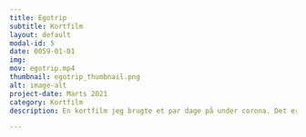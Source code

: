 ```yaml
---
title: Egotrip
subtitle: Kortfilm
layout: default
modal-id: 5
date: 0059-01-01
img:
mov: egotrip.mp4
thumbnail: egotrip_thumbnail.png
alt: image-alt
project-date: Marts 2021
category: Kortfilm
description: En kortfilm jeg brugte et par dage på under corona. Det er min lillesøster der spiller karakteren Petra.

---
```

